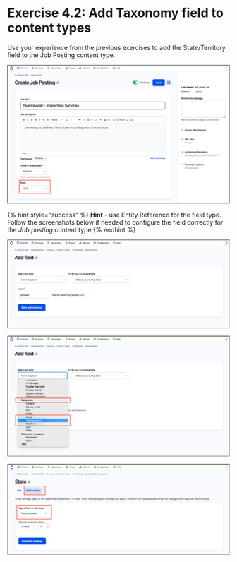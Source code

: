 # Exercise 4.2: Add Taxonomy field to content types

Use your experience from the previous exercises to add the State/Territory field to the Job Posting content type.

![Image of State/Territory added to Job Listing](../.gitbook/assets/Ex-4-2-Add-Taxonomy-1.png)

{% hint style="success" %}
**Hint** - use Entity Reference for the field type. Follow the screenshots below if needed to configure the field correctly for the _Job posting_ content type
{% endhint %}

![Image of Add field](../.gitbook/assets/Ex-4-2-Job-State-1.png)

![Image of Select Taxonomy term](../.gitbook/assets/Ex-4-2-Add-Taxonomy-2.png)

![Image of Type of term to reference](../.gitbook/assets/Ex-4-2-Add-Taxonomy-3.png)
